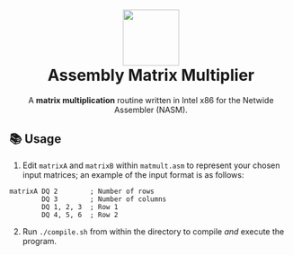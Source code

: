 <h1 align="center">
  <img src="http://zesh.me/vYQ0CA+" width="100" />
  <br/>
  <span align="center">
    Assembly Matrix Multiplier
  </span>
</h1>

<p align="center">A <strong>matrix multiplication</strong> routine written in Intel x86 for the Netwide Assembler (NASM).</p>

## 📚 Usage
1. Edit `matrixA` and `matrixB` within `matmult.asm` to represent your chosen input matrices; an example of the input format is as follows:
```assembly
matrixA DQ 2        ; Number of rows
        DQ 3        ; Number of columns
        DQ 1, 2, 3  ; Row 1
        DQ 4, 5, 6  ; Row 2
```
2. Run `./compile.sh` from within the directory to compile *and* execute the program.
